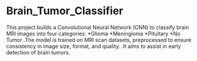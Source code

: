# Brain_Tumor_Classifier
This project builds a Convolutional Neural Network (CNN) to classify brain MRI images into four categories:
   *Glioma
   *Meningioma
   *Pituitary
   *No Tumor
.The model is trained on MRI scan datasets, preprocessed to ensure consistency in image size, format, and quality.
.It aims to assist in early detection of brain tumors.
